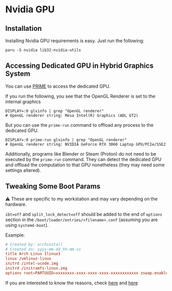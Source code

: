 # Nvidia GPU

## Installation

Installing Nvidia GPU requirements is easy. Just run the following:

```shell
paru -S nvidia lib32-nvidia-utils
```

## Accessing Dedicated GPU in Hybrid Graphics System

You can use [PRIME](https://wiki.archlinux.org/title/PRIME) to access the dedicated GPU.

If you run the following, you see that the OpenGL Renderer is set to the internal graphics

```shell
DISPLAY=:0 glxinfo | grep "OpenGL renderer"
# OpenGL renderer string: Mesa Intel(R) Graphics (ADL GT2)
```

But you can use the `prime-run` command to offload any process to the dedicated GPU.

```shell
DISPLAY=:0 prime-run glxinfo | grep "OpenGL renderer"
# OpenGL renderer string: NVIDIA GeForce RTX 3060 Laptop GPU/PCIe/SSE2
```

Additionally, programs like Blender or Steam (Proton) do not need to be executed by the `prime-run` command. They can detect the dedicated GPU and offload the computation to that GPU nonetheless (they may need some settings altered).

## Tweaking Some Boot Params

⚠️ These are specific to my workstation and may vary depending on the hardware.

`ibt=off` and `split_lock_detect=off` should be added to the end of `options` section in the `/boot/loader/entries/<filename>.conf` (assuming you are using `systemd-boot`).

Example:

```conf
# Created by: archinstall
# Created on: yyyy-mm-dd_hh-mm-ss
title Arch Linux (linux)
linux /vmlinuz-linux
initrd /intel-ucode.img
initrd /initramfs-linux.img
options root=PARTUUID=xxxxxxxx-xxxx-xxxx-xxxx-xxxxxxxxxxxx zswap.enabled=0 rw intel_pstate=no_hwp rootfstype=ext4 ibt=off split_lock_detect=off
```

If you are interested to know the reasons, check [here](https://wiki.archlinux.org/title/NVIDIA#Installation) and [here](https://www.reddit.com/r/VFIO/comments/zqesqm/psa_use_split_lock_detectoff_to_avoid_substantial/)
